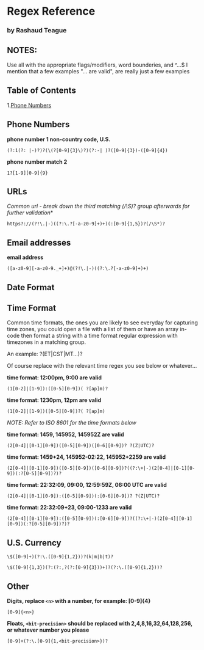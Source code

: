 # Regex Reference
### by Rashaud Teague

## NOTES:
Use all with the appropriate flags/modifiers, word bounderies, and ^...$
I mention that a few examples "... are valid", are really just a few examples

## Table of Contents
1.[Phone Numbers](#phone-numbers)

## Phone Numbers
**phone number 1 non-country code, U.S.**
```
(?:1(?: |-)?)?(\(?[0-9]{3}\)?)(?:-| )?([0-9]{3})-([0-9]{4})
```
**phone number match 2**
```
1?[1-9][0-9]{9}
```

## URLs
**Common url - break down the third matching (/\S*)? group afterwards for further validation**
```
https?://(?!\.|-)((?:\.?[-a-z0-9]+)+)(:[0-9]{1,5})?(/\S*)?
```

## Email addresses
**email address**
```
([a-z0-9][-a-z0-9._+]+)@(?!\.|-)((?:\.?[-a-z0-9]+)+)
```

## Date Format

## Time Format
Common time formats, the ones you are likely to see everyday for capturing time zones, you could open a file with a list of them or have an array in-code then format a string with a time format regular expression with timezones in a matching group.

An example:<timeregex> ?(ET|CST|MT...)?

Of course replace <timeregex> with the relevant time regex you see below or whatever...

**time format: 12:00pm, 9:00 are valid**
```
(1[0-2]|[1-9]):([0-5][0-9])( ?[ap]m)?
```
**time format: 1230pm, 12pm are valid**
```
(1[0-2]|[1-9])([0-5][0-9])?( ?[ap]m)
```
*NOTE: Refer to ISO 8601 for the time formats below* 

**time format: 1459, 145952, 145952Z are valid**
```
(2[0-4]|[0-1][0-9])([0-5][0-9])([0-6][0-9])? ?(Z|UTC)?
```
**time format: 1459+24, 145952-02:22, 145952+2259 are valid**
```
(2[0-4]|[0-1][0-9])([0-5][0-9])([0-6][0-9])?((?:\+|-)(2[0-4]|[0-1][0-9])(:?[0-5][0-9])?)?
```
**time format: 22:32:09, 09:00, 12:59:59Z, 06:00 UTC are valid**
```
(2[0-4]|[0-1][0-9]):([0-5][0-9])(:[0-6][0-9])? ?(Z|UTC)?
```
**time format: 22:32:09+23, 09:00-1233 are valid**
```
(2[0-4]|[0-1][0-9]):([0-5][0-9])(:[0-6][0-9])?((?:\+|-)(2[0-4]|[0-1][0-9])(:?[0-5][0-9])?)?
```

## U.S. Currency
```
\$([0-9]+)(?:\.([0-9]{1,2}))?(k|m|b|t)?
```
```
\$([0-9]{1,3})(?:(?:,?(?:[0-9]{3}))+)?(?:\.([0-9]{1,2}))?
```

## Other

**Digits, replace `<n>` with a number, for example: [0-9]{4}**
```
[0-9]{<n>}
```

**Floats, `<bit-precision>` should be replaced with 2,4,8,16,32,64,128,256, or whatever number you please**
```
[0-9]+(?:\.[0-9]{1,<bit-precision>})?
```

